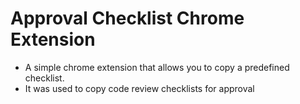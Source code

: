 # Approval Checklist Chrome Extension
- A simple chrome extension that allows you to copy a predefined checklist.
- It was used to copy code review checklists for approval

